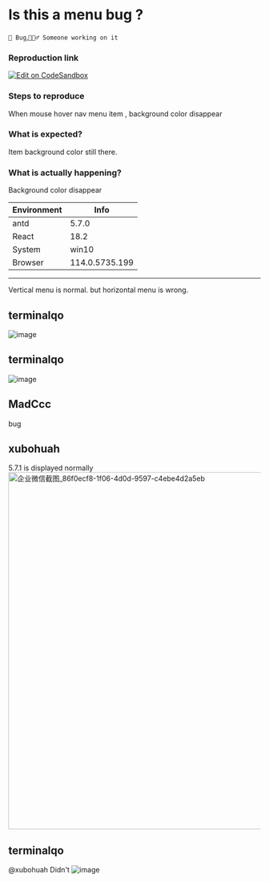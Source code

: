 # Is this a menu bug ?

`🐛 Bug`,`👷🏻‍♂️ Someone working on it`

### Reproduction link

[![Edit on CodeSandbox](https://codesandbox.io/static/img/play-codesandbox.svg)](https://codesandbox.io/s/cg6jcl)

### Steps to reproduce

When mouse hover nav menu item , background color disappear

### What is expected?

Item background color still there.

### What is actually happening?

Background color disappear

| Environment | Info           |
| ----------- | -------------- |
| antd        | 5.7.0          |
| React       | 18.2           |
| System      | win10          |
| Browser     | 114.0.5735.199 |

---

Vertical menu is normal. but horizontal menu is wrong.

<!-- generated by ant-design-issue-helper. DO NOT REMOVE -->

## terminalqo

![image](https://github.com/ant-design/ant-design/assets/20705423/622b5e8b-b09c-4fbc-baa8-5321d83b92d6)

## terminalqo

![image](https://github.com/ant-design/ant-design/assets/20705423/db651036-790e-40a0-a41a-7c9b07f81599)

## MadCcc

bug

## xubohuah

5.7.1 is displayed normally
<img width="712" alt="企业微信截图_86f0ecf8-1f06-4d0d-9597-c4ebe4d2a5eb" src="https://github.com/ant-design/ant-design/assets/111177624/2b6282b7-3fd6-411f-9c26-a3f033474947">

## terminalqo

@xubohuah Didn't
![image](https://github.com/ant-design/ant-design/assets/20705423/0b798957-f8b8-4001-aeee-dcd893e80830)
